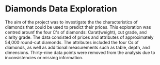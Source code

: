 # Diamonds Data Exploration
 The aim of the project was to investigate the the characteristics of diamonds that could be used to predict their prices. This exploration was centred arounf the four C's of diamonds: Carat(weight), cut grade, and clarity grade.
The data consisted of prices and attributes of approximately 54,000 round-cut diamonds. The attributes included the four Cs of diamonds, as well as additional measurements such as table, depth, and dimensions. Thirty-nine data points were removed from the analysis due to inconsistencies or missing information.
